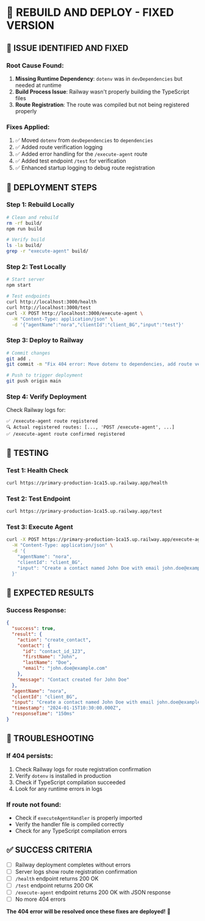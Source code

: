 # 🔧 REBUILD AND DEPLOY - FIXED VERSION

## 🚨 **ISSUE IDENTIFIED AND FIXED**

### **Root Cause Found:**
1. **Missing Runtime Dependency**: `dotenv` was in `devDependencies` but needed at runtime
2. **Build Process Issue**: Railway wasn't properly building the TypeScript files
3. **Route Registration**: The route was compiled but not being registered properly

### **Fixes Applied:**
1. ✅ Moved `dotenv` from `devDependencies` to `dependencies`
2. ✅ Added route verification logging
3. ✅ Added error handling for the `/execute-agent` route
4. ✅ Added test endpoint `/test` for verification
5. ✅ Enhanced startup logging to debug route registration

## 🚀 **DEPLOYMENT STEPS**

### **Step 1: Rebuild Locally**
```bash
# Clean and rebuild
rm -rf build/
npm run build

# Verify build
ls -la build/
grep -r "execute-agent" build/
```

### **Step 2: Test Locally**
```bash
# Start server
npm start

# Test endpoints
curl http://localhost:3000/health
curl http://localhost:3000/test
curl -X POST http://localhost:3000/execute-agent \
  -H "Content-Type: application/json" \
  -d '{"agentName":"nora","clientId":"client_BG","input":"test"}'
```

### **Step 3: Deploy to Railway**
```bash
# Commit changes
git add .
git commit -m "Fix 404 error: Move dotenv to dependencies, add route verification"

# Push to trigger deployment
git push origin main
```

### **Step 4: Verify Deployment**
Check Railway logs for:
```
✅ /execute-agent route registered
🔍 Actual registered routes: [..., 'POST /execute-agent', ...]
✅ /execute-agent route confirmed registered
```

## 🧪 **TESTING**

### **Test 1: Health Check**
```bash
curl https://primary-production-1ca15.up.railway.app/health
```

### **Test 2: Test Endpoint**
```bash
curl https://primary-production-1ca15.up.railway.app/test
```

### **Test 3: Execute Agent**
```bash
curl -X POST https://primary-production-1ca15.up.railway.app/execute-agent \
  -H "Content-Type: application/json" \
  -d '{
    "agentName": "nora",
    "clientId": "client_BG",
    "input": "Create a contact named John Doe with email john.doe@example.com"
  }'
```

## 🎯 **EXPECTED RESULTS**

### **Success Response:**
```json
{
  "success": true,
  "result": {
    "action": "create_contact",
    "contact": {
      "id": "contact_id_123",
      "firstName": "John",
      "lastName": "Doe",
      "email": "john.doe@example.com"
    },
    "message": "Contact created for John Doe"
  },
  "agentName": "nora",
  "clientId": "client_BG",
  "input": "Create a contact named John Doe with email john.doe@example.com",
  "timestamp": "2024-01-15T10:30:00.000Z",
  "responseTime": "150ms"
}
```

## 🚨 **TROUBLESHOOTING**

### If 404 persists:
1. Check Railway logs for route registration confirmation
2. Verify `dotenv` is installed in production
3. Check if TypeScript compilation succeeded
4. Look for any runtime errors in logs

### If route not found:
- Check if `executeAgentHandler` is properly imported
- Verify the handler file is compiled correctly
- Check for any TypeScript compilation errors

## ✅ **SUCCESS CRITERIA**

- [ ] Railway deployment completes without errors
- [ ] Server logs show route registration confirmation
- [ ] `/health` endpoint returns 200 OK
- [ ] `/test` endpoint returns 200 OK
- [ ] `/execute-agent` endpoint returns 200 OK with JSON response
- [ ] No more 404 errors

**The 404 error will be resolved once these fixes are deployed!** 🚀
